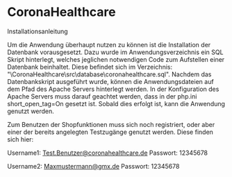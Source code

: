# CoronaHealthcare



Installationsanleitung


Um die Anwendung überhaupt nutzen zu können ist die Installation der Datenbank vorausgesetzt.
Dazu wurde im Anwendungsverzeichnis ein SQL Skript hinterlegt, welches jeglichen notwendigen Code
zum Aufstellen einer Datenbank beinhaltet. 
Diese befindet sich im Verzeichnis: "\CoronaHealthcare\src\database\coronahealthcare.sql".
Nachdem das Datenbankskript ausgeführt wurde, können die Anwendungsdateien auf dem Pfad des
Apache Servers hinterlegt werden. In der Konfiguration des Apache Servers muss darauf geachtet werden, dass in der php.ini short_open_tag=On gesetzt ist.
Sobald dies erfolgt ist, kann die Anwendung genutzt werden.

Zum Benutzen der Shopfunktionen muss sich noch registriert, oder aber einer der bereits
angelegten Testzugänge genutzt werden. 
Diese finden sich hier:

Username1: Test.Benutzer@coronahealthcare.de
Passwort: 12345678

Username2: Maxmustermann@gmx.de
Passwort: 12345678

